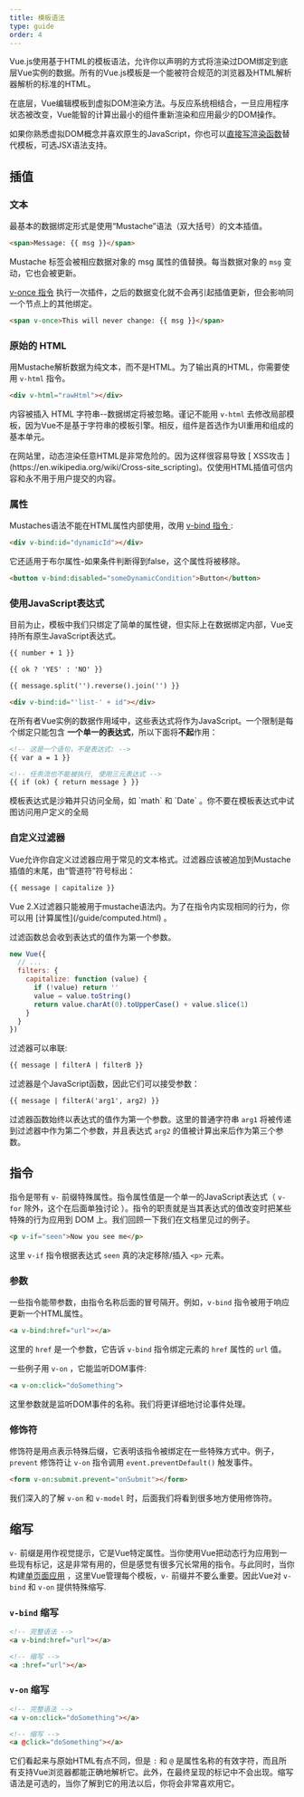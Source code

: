 ```yaml
---
title: 模板语法
type: guide
order: 4
---
```


Vue.js使用基于HTML的模板语法，允许你以声明的方式将渲染过DOM绑定到底层Vue实例的数据。所有的Vue.js模板是一个能被符合规范的浏览器及HTML解析器解析的标准的HTML。

在底层，Vue编辑模板到虚拟DOM渲染方法。与反应系统相结合，一旦应用程序状态被改变，Vue能智的计算出最小的组件重新渲染和应用最少的DOM操作。

如果你熟悉虚拟DOM概念并喜欢原生的JavaScript，你也可以[直接写渲染函数](/guide/render-function.html)替代模板，可选JSX语法支持。

## 插值

### 文本

最基本的数据绑定形式是使用“Mustache”语法（双大括号）的文本插值。

``` html
<span>Message: {{ msg }}</span>
```

Mustache 标签会被相应数据对象的 msg 属性的值替换。每当数据对象的 `msg` 变动，它也会被更新。

[ v-once 指令](/api/#v-once) 执行一次插件，之后的数据变化就不会再引起插值更新，但会影响同一个节点上的其他绑定。

``` html
<span v-once>This will never change: {{ msg }}</span>
```

### 原始的 HTML

用Mustache解析数据为纯文本，而不是HTML。为了输出真的HTML，你需要使用 `v-html` 指令。

``` html
<div v-html="rawHtml"></div>
```

内容被插入 HTML 字符串--数据绑定将被忽略。谨记不能用 `v-html` 去修改局部模板，因为Vue不是基于字符串的模板引擎。相反，组件是首选作为UI重用和组成的基本单元。

<p class="tip">在网站里，动态渲染任意HTML是非常危险的。因为这样很容易导致 [ XSS攻击 ](https://en.wikipedia.org/wiki/Cross-site_scripting)。仅使用HTML插值可信内容和永不用于用户提交的内容。 </p>

### 属性

Mustaches语法不能在HTML属性内部使用，改用 [ v-bind 指令 ](/api/#v-bind):

``` html
<div v-bind:id="dynamicId"></div>
```

它还适用于布尔属性-如果条件判断得到false，这个属性将被移除。

``` html
<button v-bind:disabled="someDynamicCondition">Button</button>
```

### 使用JavaScript表达式

目前为止，模板中我们只绑定了简单的属性键，但实际上在数据绑定内部，Vue支持所有原生JavaScript表达式。

``` html
{{ number + 1 }}

{{ ok ? 'YES' : 'NO' }}

{{ message.split('').reverse().join('') }}

<div v-bind:id="'list-' + id"></div>
```

在所有者Vue实例的数据作用域中，这些表达式将作为JavaScript。一个限制是每个绑定只能包含 **一个单一的表达式**，所以下面将**不起**作用：

``` html
<!-- 这是一个语句，不是表达式: -->
{{ var a = 1 }}

<!-- 任务流也不能被执行, 使用三元表达式 -->
{{ if (ok) { return message } }}
```

<p class="tip">模板表达式是沙箱并只访问全局，如 `math` 和 `Date` 。你不要在模板表达式中试图访问用户定义的全局</p>

### 自定义过滤器

Vue允许你自定义过滤器应用于常见的文本格式。过滤器应该被追加到Mustache插值的末尾，由“管道符”符号标出：

``` html
{{ message | capitalize }}
```

<p class="tip">Vue 2.X过滤器只能被用于mustache语法内。为了在指令内实现相同的行为，你可以用 [计算属性](/guide/computed.html) 。</p>

过滤函数总会收到表达式的值作为第一个参数。

``` js
new Vue({
  // ...
  filters: {
    capitalize: function (value) {
      if (!value) return ''
      value = value.toString()
      return value.charAt(0).toUpperCase() + value.slice(1)
    }
  }
})
```

过滤器可以串联:

``` html
{{ message | filterA | filterB }}
```

过滤器是个JavaScript函数，因此它们可以接受参数：

``` html
{{ message | filterA('arg1', arg2) }}
```

过滤器函数始终以表达式的值作为第一个参数。这里的普通字符串 `arg1` 将被传递到过滤器中作为第二个参数，并且表达式 `arg2` 的值被计算出来后作为第三个参数。

## 指令

指令是带有 `v-` 前缀特殊属性。指令属性值是一个单一的JavaScript表达式（ `v-for` 除外，这个在后面单独讨论 ）。指令的职责就是当其表达式的值改变时把某些特殊的行为应用到 DOM 上。我们回顾一下我们在文档里见过的例子。

``` html
<p v-if="seen">Now you see me</p>
```

这里 `v-if` 指令根据表达式 `seen` 真的决定移除/插入 `<p>` 元素。

### 参数

一些指令能带参数，由指令名称后面的冒号隔开。例如，`v-bind` 指令被用于响应更新一个HTML属性。

``` html
<a v-bind:href="url"></a>
```

这里的 `href` 是一个参数，它告诉 `v-bind` 指令绑定元素的 `href` 属性的 `url` 值。

一些例子用 `v-on` ，它能监听DOM事件:

``` html
<a v-on:click="doSomething">
```

这里参数就是监听DOM事件的名称。我们将更详细地讨论事件处理。

### 修饰符

修饰符是用点表示特殊后缀，它表明该指令被绑定在一些特殊方式中。例子，`prevent` 修饰符让 `v-on` 指令调用 `event.preventDefault()` 触发事件。

``` html
<form v-on:submit.prevent="onSubmit"></form>
```

我们深入的了解 `v-on` 和 `v-model` 时，后面我们将看到很多地方使用修饰符。 

## 缩写

`v-` 前缀是用作视觉提示，它是Vue特定属性。当你使用Vue把动态行为应用到一些现有标记，这是非常有用的，但是感觉有很多冗长常用的指令。与此同时，当你构建[单页面应用](https://en.wikipedia.org/wiki/Single-page_application) ，这里Vue管理每个模板，`v-` 前缀并不要么重要。因此Vue对 `v-bind` 和 `v-on` 提供特殊缩写.

### `v-bind` 缩写

``` html
<!-- 完整语法 -->
<a v-bind:href="url"></a>

<!-- 缩写 -->
<a :href="url"></a>
```

### `v-on` 缩写

``` html
<!-- 完整语法 -->
<a v-on:click="doSomething"></a>

<!-- 缩写 -->
<a @click="doSomething"></a>
```

它们看起来与原始HTML有点不同，但是 `:` 和 `@` 是属性名称的有效字符，而且所有支持Vue浏览器都能正确地解析它。此外，在最终呈现的标记中不会出现。缩写语法是可选的，当你了解到它的用法以后，你将会非常喜欢用它。